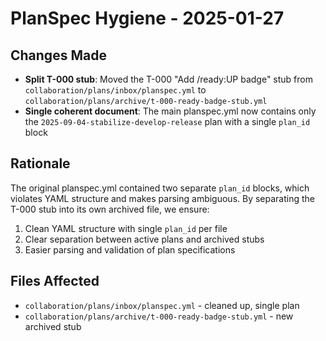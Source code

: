 # PlanSpec Hygiene - 2025-01-27

## Changes Made

- **Split T-000 stub**: Moved the T-000 "Add /ready:UP badge" stub from `collaboration/plans/inbox/planspec.yml` to `collaboration/plans/archive/t-000-ready-badge-stub.yml`
- **Single coherent document**: The main planspec.yml now contains only the `2025-09-04-stabilize-develop-release` plan with a single `plan_id` block

## Rationale

The original planspec.yml contained two separate `plan_id` blocks, which violates YAML structure and makes parsing ambiguous. By separating the T-000 stub into its own archived file, we ensure:

1. Clean YAML structure with single `plan_id` per file
2. Clear separation between active plans and archived stubs
3. Easier parsing and validation of plan specifications

## Files Affected

- `collaboration/plans/inbox/planspec.yml` - cleaned up, single plan
- `collaboration/plans/archive/t-000-ready-badge-stub.yml` - new archived stub
